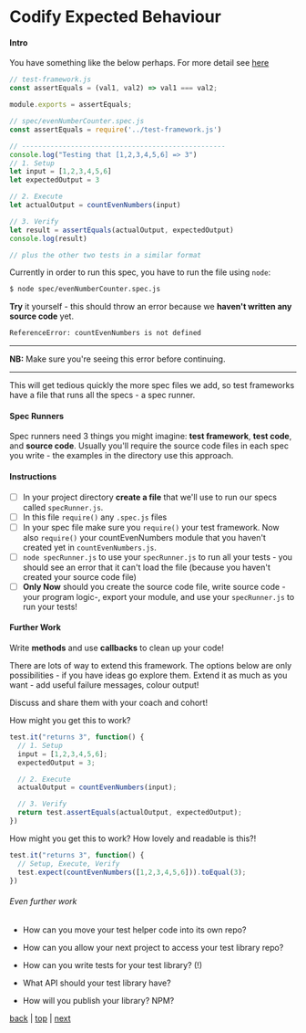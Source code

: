 # Codify Expected Behaviour

#### Intro

You have something like the below perhaps. For more detail see [here](./_examples/a-simple-test-framework)

```js
// test-framework.js
const assertEquals = (val1, val2) => val1 === val2;

module.exports = assertEquals;
```
```js
// spec/evenNumberCounter.spec.js
const assertEquals = require('../test-framework.js')

// --------------------------------------------------
console.log("Testing that [1,2,3,4,5,6] => 3")
// 1. Setup
let input = [1,2,3,4,5,6]
let expectedOutput = 3

// 2. Execute
let actualOutput = countEvenNumbers(input)

// 3. Verify
let result = assertEquals(actualOutput, expectedOutput)
console.log(result)

// plus the other two tests in a similar format
```

Currently in order to run this spec, you have to run the file using `node`:
```sh
$ node spec/evenNumberCounter.spec.js
```

**Try** it yourself - this should throw an error because we **haven't written any source code** yet.

```sh
ReferenceError: countEvenNumbers is not defined
```

---
**NB:** Make sure you're seeing this error before continuing.

---

This will get tedious quickly the more spec files we add, so test frameworks have a file that runs all the specs - a spec runner.

#### Spec Runners

Spec runners need 3 things you might imagine: **test framework**, **test code**, and **source code**. Usually you'll require the source code files in each spec you write - the examples in the directory use this approach.

#### Instructions

- [ ] In your project directory **create a file** that we'll use to run our specs called `specRunner.js`.
- [ ] In this file `require()` any `.spec.js` files
- [ ] In your spec file make sure you `require()` your test framework. Now also `require()` your countEvenNumbers module that you haven't created yet in `countEvenNumbers.js`.
- [ ] `node specRunner.js` to use your `specRunner.js` to run all your tests  - you should see an error that it can't load the file (because you haven't created your source code file)
- [ ] **Only Now** should you create the source code file, write source code -your program logic-, export your module, and use your `specRunner.js` to run your tests!

#### Further Work


Write **methods** and use **callbacks** to clean up your code!

There are lots of way to extend this framework. The options below are only possibilities - if you have ideas go explore them. Extend it as much as you want - add useful failure messages, colour output!

Discuss and share them with your coach and cohort!

How might you get this to work?
```js
test.it("returns 3", function() {
  // 1. Setup
  input = [1,2,3,4,5,6];
  expectedOutput = 3;

  // 2. Execute
  actualOutput = countEvenNumbers(input);

  // 3. Verify
  return test.assertEquals(actualOutput, expectedOutput);
})
```

How might you get this to work? How lovely and readable is this?!

```js
test.it("returns 3", function() {
  // Setup, Execute, Verify
  test.expect(countEvenNumbers([1,2,3,4,5,6])).toEqual(3);
})
```

###### Even further work

* How can you move your test helper code into its own repo?

* How can you allow your next project to access your test library repo?

* How can you write tests for your test library? (!)

* What API should your test library have?

* How will you publish your library? NPM?

[back](./a-simple-test-framework.md) | [top](#learning-objectives) | [next](./practice-makes-perfect.md)
